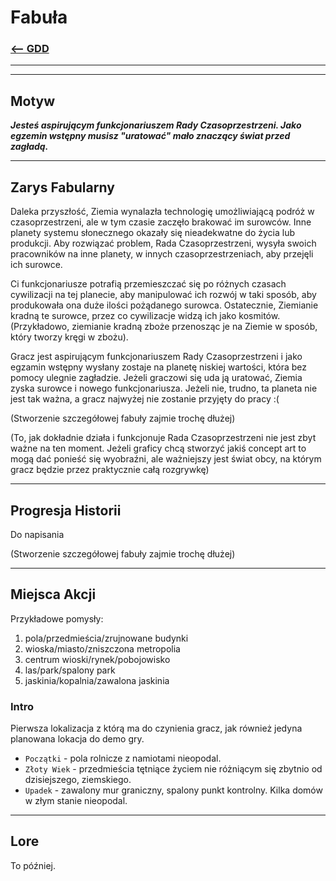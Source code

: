# Fabuła
### [<-- GDD](../GDD.md)

---
---

## Motyw
***Jesteś aspirującym funkcjonariuszem Rady Czasoprzestrzeni. Jako egzemin wstępny musisz "uratować" mało znaczący świat przed zagładą.***

---

## Zarys Fabularny

Daleka przyszłość, Ziemia wynalazła technologię umożliwiającą podróż w czasoprzestrzeni, ale w tym czasie zaczęło brakować im surowców. Inne planety systemu słonecznego okazały się nieadekwatne do życia lub produkcji.
Aby rozwiązać problem, Rada Czasoprzestrzeni, wysyła swoich pracowników na inne planety, w innych czasoprzestrzeniach, aby przejęli ich surowce. 

Ci funkcjonariusze potrafią przemieszczać się po różnych czasach cywilizacji na tej planecie, aby manipulować ich rozwój w taki sposób, aby produkowała ona duże ilości pożądanego surowca. Ostatecznie, Ziemianie kradną te surowce, przez co cywilizacje widzą ich jako kosmitów. (Przykładowo, ziemianie kradną zboże przenosząc je na Ziemie w sposób, który tworzy kręgi w zbożu).

Gracz jest aspirującym funkcjonariuszem Rady Czasoprzestrzeni i jako egzamin wstępny wysłany zostaje na planetę niskiej wartości, która bez pomocy ulegnie zagładzie. Jeżeli graczowi się uda ją uratować, Ziemia zyska surowce i nowego funkcjonariusza. Jeżeli nie, trudno, ta planeta nie jest tak ważna, a gracz najwyżej nie zostanie przyjęty do pracy :(

(Stworzenie szczegółowej fabuły zajmie trochę dłużej)

(To, jak dokładnie działa i funkcjonuje Rada Czasoprzestrzeni nie jest zbyt ważne na ten moment. Jeżeli graficy chcą stworzyć jakiś concept art to mogą dać ponieść się wyobraźni, ale ważniejszy jest świat obcy, na którym gracz będzie przez praktycznie całą rozgrywkę)

---

## Progresja Historii

Do napisania

(Stworzenie szczegółowej fabuły zajmie trochę dłużej)

---

## Miejsca Akcji

Przykładowe pomysły:
1. pola/przedmieścia/zrujnowane budynki
1. wioska/miasto/zniszczona metropolia
1. centrum wioski/rynek/pobojowisko
1. las/park/spalony park
1. jaskinia/kopalnia/zawalona jaskinia

### Intro

Pierwsza lokalizacja z którą ma do czynienia gracz, jak również jedyna planowana lokacja do demo gry.

 - `Początki` - pola rolnicze z namiotami nieopodal. 
 - `Złoty Wiek` - przedmieścia tętniące życiem nie różniącym się zbytnio od dzisiejszego, ziemskiego.
 - `Upadek` - zawalony mur graniczny, spalony punkt kontrolny. Kilka domów w złym stanie nieopodal.

---

## Lore

To później.
